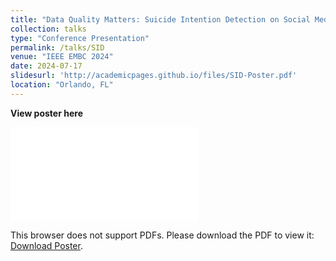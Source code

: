 ```yaml
---
title: "Data Quality Matters: Suicide Intention Detection on Social Media Posts Using a RoBERTa-CNN"
collection: talks
type: "Conference Presentation"
permalink: /talks/SID
venue: "IEEE EMBC 2024"
date: 2024-07-17
slidesurl: 'http://academicpages.github.io/files/SID-Poster.pdf'
location: "Orlando, FL"
---
```


**View poster here**

<object data="../files/SID-Poster.pdf" type="application/pdf" width="1100px" height="1600px">
    <embed src="../files/SID-Poster.pdf">
        <p>This browser does not support PDFs. Please download the PDF to view it: <a href="../files/SID-Poster.pdf">Download Poster</a>.</p>
    </embed>
</object>